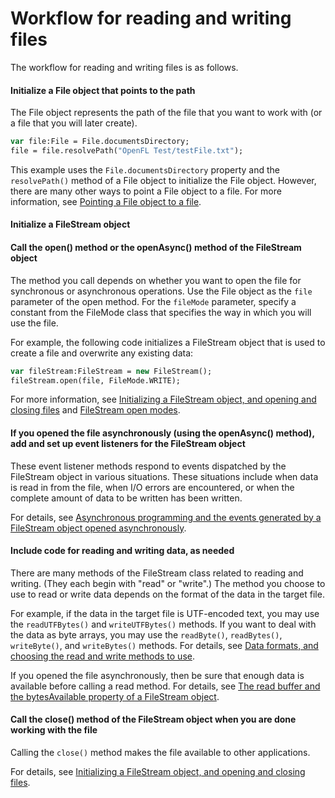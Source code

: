 # Workflow for reading and writing files

The workflow for reading and writing files is as follows.

#### Initialize a File object that points to the path

The File object represents the path of the file that you want to work with (or a
file that you will later create).

```haxe
var file:File = File.documentsDirectory;
file = file.resolvePath("OpenFL Test/testFile.txt");
```

This example uses the `File.documentsDirectory` property and the `resolvePath()`
method of a File object to initialize the File object. However, there are many
other ways to point a File object to a file. For more information, see
[Pointing a File object to a file](./working-with-file-objects-in-openfl.md#pointing-a-file-object-to-a-file).

#### Initialize a FileStream object

#### Call the open() method or the openAsync() method of the FileStream object

The method you call depends on whether you want to open the file for synchronous
or asynchronous operations. Use the File object as the `file` parameter of the
open method. For the `fileMode` parameter, specify a constant from the FileMode
class that specifies the way in which you will use the file.

For example, the following code initializes a FileStream object that is used to
create a file and overwrite any existing data:

```haxe
var fileStream:FileStream = new FileStream();
fileStream.open(file, FileMode.WRITE);
```

For more information, see
[Initializing a FileStream object, and opening and closing files](./initializing-a-filestream-object-and-opening-and-closing-files.md)
and [FileStream open modes](./filestream-open-modes.md).

#### If you opened the file asynchronously (using the openAsync() method), add and set up event listeners for the FileStream object

These event listener methods respond to events dispatched by the FileStream
object in various situations. These situations include when data is read in from
the file, when I/O errors are encountered, or when the complete amount of data
to be written has been written.

For details, see
[Asynchronous programming and the events generated by a FileStream object opened asynchronously](./asynchronous-programming-and-the-events-generated-by-a-filestream-object-opened-asynchronously.md).

#### Include code for reading and writing data, as needed

There are many methods of the FileStream class related to reading and writing.
(They each begin with "read" or "write".) The method you choose to use to read
or write data depends on the format of the data in the target file.

For example, if the data in the target file is UTF-encoded text, you may use the
`readUTFBytes()` and `writeUTFBytes()` methods. If you want to deal with the
data as byte arrays, you may use the `readByte()`, `readBytes()`, `writeByte()`,
and `writeBytes()` methods. For details, see
[Data formats, and choosing the read and write methods to use](./data-formats-and-choosing-the-read-and-write-methods-to-use.md).

If you opened the file asynchronously, then be sure that enough data is
available before calling a read method. For details, see
[The read buffer and the bytesAvailable property of a FileStream object](./the-read-buffer-and-the-bytesavailable-property-of-a-filestream-object.md).

<!-- TODO: uncomment if spaceAvailable is implemented in OpenFL
Before writing to a file, if you want to check the amount of disk space
available, you can check the spaceAvailable property of the File object. For
more information, see
[Determining space available on a volume](./working-with-file-objects-in-air.md#determining-space-available-on-a-volume).-->

#### Call the close() method of the FileStream object when you are done working with the file

Calling the `close()` method makes the file available to other applications.

For details, see
[Initializing a FileStream object, and opening and closing files](./initializing-a-filestream-object-and-opening-and-closing-files.md).
